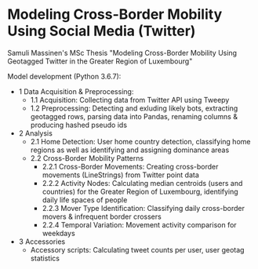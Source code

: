 # Modeling Cross-Border Mobility Using Social Media (Twitter)
Samuli Massinen's MSc Thesis "Modeling Cross-Border Mobility Using Geotagged Twitter in the Greater Region of Luxembourg"

Model development (Python 3.6.7):
- 1 Data Acquisition & Preprocessing:
  - 1.1 Acquisition: Collecting data from Twitter API using Tweepy
  - 1.2 Preprocessing: Detecting and exluding likely bots, extracting geotagged rows, parsing data into Pandas, renaming columns & producing hashed pseudo ids
- 2 Analysis
  - 2.1 Home Detection: User home country detection, classifying home regions as well as identifying and assigning dominance areas
  - 2.2 Cross-Border Mobility Patterns
    - 2.2.1 Cross-Border Movements: Creating cross-border movements (LineStrings) from Twitter point data
    - 2.2.2 Activity Nodes: Calculating median centroids (users and countries) for the Greater Region of Luxembourg, identifying daily life spaces of people
    - 2.2.3 Mover Type Identification: Classifying daily cross-border movers & infrequent border crossers
    - 2.2.4 Temporal Variation: Movement activity comparison for weekdays
- 3 Accessories
  - Accessory scripts: Calculating tweet counts per user, user geotag statistics
